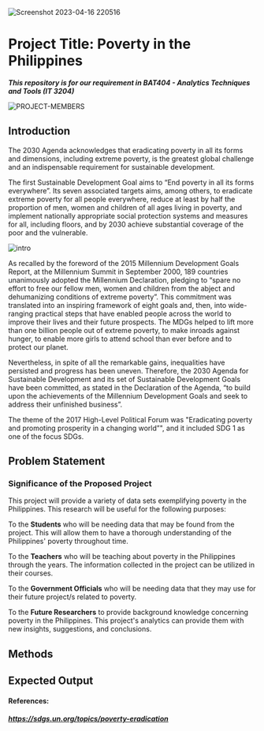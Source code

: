![Screenshot 2023-04-16 220516](https://user-images.githubusercontent.com/113661252/232318687-eb0bc4e1-1b4c-401b-8eae-e6c16b3b48f3.png)

# Project Title: Poverty in the Philippines 
***This repository is for our requirement in BAT404 - Analytics Techniques and Tools (IT 3204)***

![PROJECT-MEMBERS](https://user-images.githubusercontent.com/113661252/232320859-3528286b-ae26-444d-8792-fb4a4c62ec27.png)

## Introduction
The 2030 Agenda acknowledges that eradicating poverty in all its forms and dimensions, including extreme poverty, is the greatest global challenge and an indispensable requirement for sustainable development. 

The first Sustainable Development Goal aims to “End poverty in all its forms everywhere”. Its seven associated targets aims, among others, to eradicate extreme poverty for all people everywhere, reduce at least by half the proportion of men, women and children of all ages living in poverty, and implement nationally appropriate social protection systems and measures for all, including floors, and by 2030 achieve substantial coverage of the poor and the vulnerable.

![intro](https://user-images.githubusercontent.com/113661252/232479176-9da47ea0-dd0a-4960-a59d-58e78183ffde.png)

As recalled by the foreword of the 2015 Millennium Development Goals Report, at the Millennium Summit in September 2000, 189 countries unanimously adopted the Millennium Declaration, pledging to “spare no effort to free our fellow men, women and children from the abject and dehumanizing conditions of extreme poverty”. This commitment was translated into an inspiring framework of eight goals and, then, into wide-ranging practical steps that have enabled people across the world to improve their lives and their future prospects. The MDGs helped to lift more than one billion people out of extreme poverty, to make inroads against hunger, to enable more girls to attend school than ever before and to protect our planet.

Nevertheless, in spite of all the remarkable gains, inequalities have persisted and progress has been uneven. Therefore, the 2030 Agenda for Sustainable Development and its set of Sustainable Development Goals have been committed, as stated in the Declaration of the Agenda, “to build upon the achievements of the Millennium Development Goals and seek to address their unfinished business”.

The theme of the 2017 High-Level Political Forum was "Eradicating poverty and promoting prosperity in a changing world”", and it included SDG 1 as one of the focus SDGs.

## Problem Statement 

### Significance of the Proposed Project
This project will provide a variety of data sets exemplifying poverty in the Philippines. This research will be useful for the following purposes:

To the **Students** who will be needing data that may be found from the project. This will allow them to have a thorough understanding of the Philippines' poverty throughout time.

To the **Teachers** who will be teaching about poverty in the Philippines through the years. The information collected in the project can be utilized in their courses.

To the **Government Officials** who will be needing data that they may use for their future project/s related to poverty. 

To the **Future Researchers** to provide background knowledge concerning poverty in the Philippines. This project's analytics can provide them with new insights, suggestions, and conclusions.

## Methods

## Expected Output


#### References:
##### https://sdgs.un.org/topics/poverty-eradication

